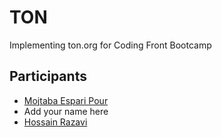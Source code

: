 # TON

Implementing ton.org for Coding Front Bootcamp

## Participants

- [Mojtaba Espari Pour](https://github.com/mojtabast/cd-ton)
- Add your name here
- [Hossain Razavi](https://github.com/h-razavi/TON-project)
